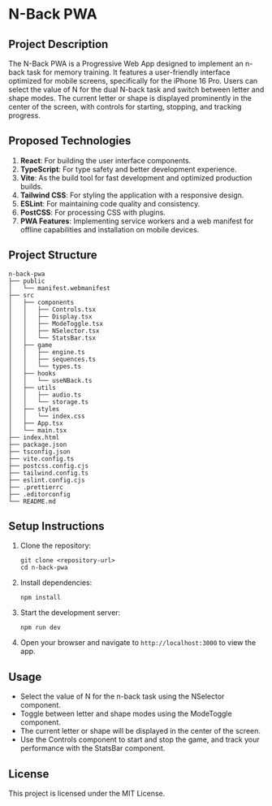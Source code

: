 # N-Back PWA

## Project Description
The N-Back PWA is a Progressive Web App designed to implement an n-back task for memory training. It features a user-friendly interface optimized for mobile screens, specifically for the iPhone 16 Pro. Users can select the value of N for the dual N-back task and switch between letter and shape modes. The current letter or shape is displayed prominently in the center of the screen, with controls for starting, stopping, and tracking progress.

## Proposed Technologies
1. **React**: For building the user interface components.
2. **TypeScript**: For type safety and better development experience.
3. **Vite**: As the build tool for fast development and optimized production builds.
4. **Tailwind CSS**: For styling the application with a responsive design.
5. **ESLint**: For maintaining code quality and consistency.
6. **PostCSS**: For processing CSS with plugins.
7. **PWA Features**: Implementing service workers and a web manifest for offline capabilities and installation on mobile devices.

## Project Structure
```
n-back-pwa
├── public
│   └── manifest.webmanifest
├── src
│   ├── components
│   │   ├── Controls.tsx
│   │   ├── Display.tsx
│   │   ├── ModeToggle.tsx
│   │   ├── NSelector.tsx
│   │   └── StatsBar.tsx
│   ├── game
│   │   ├── engine.ts
│   │   ├── sequences.ts
│   │   └── types.ts
│   ├── hooks
│   │   └── useNBack.ts
│   ├── utils
│   │   ├── audio.ts
│   │   └── storage.ts
│   ├── styles
│   │   └── index.css
│   ├── App.tsx
│   └── main.tsx
├── index.html
├── package.json
├── tsconfig.json
├── vite.config.ts
├── postcss.config.cjs
├── tailwind.config.ts
├── eslint.config.cjs
├── .prettierrc
├── .editorconfig
└── README.md
```

## Setup Instructions
1. Clone the repository:
   ```
   git clone <repository-url>
   cd n-back-pwa
   ```

2. Install dependencies:
   ```
   npm install
   ```

3. Start the development server:
   ```
   npm run dev
   ```

4. Open your browser and navigate to `http://localhost:3000` to view the app.

## Usage
- Select the value of N for the n-back task using the NSelector component.
- Toggle between letter and shape modes using the ModeToggle component.
- The current letter or shape will be displayed in the center of the screen.
- Use the Controls component to start and stop the game, and track your performance with the StatsBar component.

## License
This project is licensed under the MIT License.